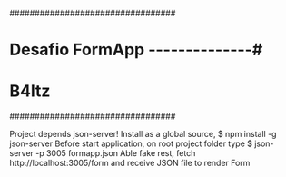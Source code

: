 #################################
#                               #
# Desafio FormApp --------------#
#                               #
#                        B4ltz  #
#################################

Project depends json-server!
Install as a global source, 
$ npm install -g json-server
Before start application, on root project folder type
$ json-server -p 3005 formapp.json
Able fake rest, fetch http://localhost:3005/form and receive 
JSON file to render Form